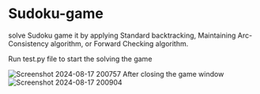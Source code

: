 # Sudoku-game
solve Sudoku game it by applying Standard backtracking, Maintaining Arc- Consistency algorithm, or Forward Checking algorithm.

Run test.py file to start the solving the game 

![Screenshot 2024-08-17 200757](https://github.com/user-attachments/assets/3eb723de-8a07-4af1-a1c1-c3ab745fbe28)
After closing the game window 
![Screenshot 2024-08-17 200904](https://github.com/user-attachments/assets/49d63688-42bd-4d6b-94d4-548b3647ded6)
